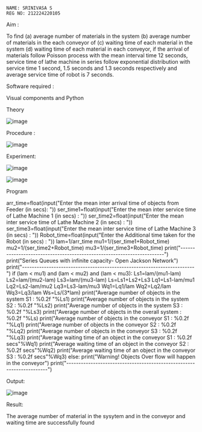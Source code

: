 ```
NAME: SRINIVASA S
REG NO: 212224220105
```
Aim :

To find (a) average number of materials in the system (b) average number of materials in the each conveyor of (c) waiting time of each material in the system (d) waiting time of each material in each conveyor, if the arrival of materials follow Poisson process with the mean interval time 12 seconds, service time of lathe machine in series follow exponential distribution with service time 1 second, 1.5 seconds and 1.3 seconds respectively and average service time of robot is 7 seconds.

Software required :

Visual components and Python

Theory

![image](https://github.com/user-attachments/assets/ad6b96da-e016-48a4-bdc5-f37caafd7782)

Procedure :

![image](https://github.com/user-attachments/assets/93e9f2ef-88b8-41a9-b831-94a117b050e9)

Experiment:

![image](https://github.com/user-attachments/assets/2fed721b-1497-487a-ac0a-f114644e8dc5)

![image](https://github.com/user-attachments/assets/c46e73c7-413c-4d4e-af23-4db65d379c80)

Program

arr_time=float(input("Enter the mean inter arrival time of objects from Feeder (in secs): "))
ser_time1=float(input("Enter the mean  inter service time of Lathe Machine 1 (in secs) :  "))
ser_time2=float(input("Enter the mean  inter service time of Lathe Machine 2 (in secs) :  "))
ser_time3=float(input("Enter the mean  inter service time of Lathe Machine 3 (in secs) :  "))
Robot_time=float(input("Enter the Additional time taken for the Robot (in secs) :  "))
lam=1/arr_time
mu1=1/(ser_time1+Robot_time)
mu2=1/(ser_time2+Robot_time)
mu3=1/(ser_time3+Robot_time)
print("-----------------------------------------------------------------------")
print("Series Queues with infinite capacity- Open Jackson Network")
print("-----------------------------------------------------------------------")
if (lam <  mu1) and (lam <  mu2) and (lam <  mu3):
    Ls1=lam/(mu1-lam)
    Ls2=lam/(mu2-lam)
    Ls3=lam/(mu3-lam)
    Ls=Ls1+Ls2+Ls3
    Lq1=Ls1-lam/mu1
    Lq2=Ls2-lam/mu2
    Lq3=Ls3-lam/mu3
    Wq1=Lq1/lam
    Wq2=Lq2/lam
    Wq3=Lq3/lam
    Ws=Ls/(3*lam)
    print("Average number of objects in the system S1 : %0.2f "%Ls1)
    print("Average number of objects in the system S2 : %0.2f "%Ls2)
    print("Average number of objects in the system S3 : %0.2f "%Ls3)
    print("Average number of objects in the overall system    : %0.2f "%Ls)
    print("Average number of objects in the conveyor S1  :  %0.2f "%Lq1)
    print("Average number of objects in the conveyor S2  :  %0.2f "%Lq2)
    print("Average number of objects in the conveyor S3  :  %0.2f "%Lq3)
    print("Average waiting time of an object in the conveyor S1 : %0.2f secs"%Wq1)
    print("Average waiting time of an object in the conveyor S2 : %0.2f secs"%Wq2)
    print("Average waiting time of an object in the conveyor S3 : %0.2f secs"%Wq3)
else:
    print("Warning! Objects Over flow will happen in the conveyor")
print("----------------------------------------------------------------------")

Output:

![image](https://github.com/user-attachments/assets/06dc6611-f3f0-4016-9cfd-2fa0f14f8b73)

Result:

The average number of material in the sysytem and in the conveyor and waiting time are successfully found

